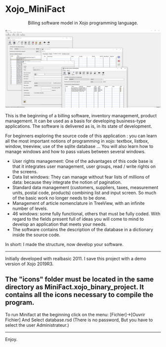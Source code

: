 # Xojo_MiniFact
<p align="center" >Billing software model in Xojo programming language. </p>

<p align="center">
  <img src="https://github.com/Fab2bprog/Xojo_MiniFact/raw/master/project%20screenshots/Capture.JPG" width="650" title="Minifact screenshot">
 </p>
 
This is the beginning of a billing software, inventory management, product management. It can be used as a basis for developing business-type applications. The software is delivered as is, in its state of development.

For beginners exploring the source code of this application : you can learn all the most important notions of programming in xojo:
textbox, listbox, window, treeview, use of the sqlite database ... You will also learn how to manage windows and how to pass values between several windows.

- User rights management: One of the advantages of this code base is that it integrates user management, user groups, read / write rights on the screens.
- Data list windows: They can manage without fear lists of millions of data: because they integrate the notion of pagination.
- Standard data management (customers, suppliers, taxes, measurement units, postal code, products) combining list and input screen.
So much of the basic work no longer needs to be done.
- Management of article nomenclature in TreeView, with an infinite number of levels.
- 46 windows: some fully functional, others that must be fully coded. With regard to the fields present full of ideas you will come to mind to develop an application that meets your needs.
- The software contains the description of the database in a dictionary inside the source code.


In short: I made the structure, now develop your software.

----------------
Initially developed with realbasic 2011. I save this project with a demo version of Xojo 2019R3.

The "icons" folder must be located in the same directory as MiniFact.xojo_binary_project.
It contains all the icons necessary to compile the program.
----------------

To run Minifact at the beginning click on the menu:
[Fichier]->[Ouvrir Fichier]
And Select database.rsd
(There is no password, But you have to select the user Administrateur.)

-------------

Enjoy.
